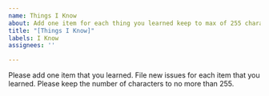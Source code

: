 ```yaml
---
name: Things I Know
about: Add one item for each thing you learned keep to max of 255 characters
title: "[Things I Know]"
labels: I Know
assignees: ''

---
```


Please add one item that you learned.  File new issues for each item that you learned.  Please keep the number of characters to no more than 255.
